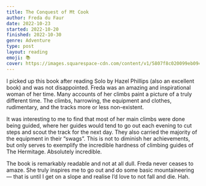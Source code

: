 ```yaml
---
title: The Conquest of Mt Cook
author: Freda du Faur
date: 2022-10-23
started: 2022-10-20
finished: 2022-10-30
genre: Adventure
type: post
layout: reading
emoji: 📚
cover: https://images.squarespace-cdn.com/content/v1/5807f8c020099eb094d839e7/1624930028588-93NZJSBGAKY7RIBZ4L6H/Book+Cover.png
---
```


I picked up this book after reading Solo by Hazel Phillips (also an excellent book) and was not disappointed. Freda was an amazing and inspirational woman of her time. Many accounts of her climbs paint a picture of a truly different time. The climbs, harrowing, the equipment and clothes, rudimentary, and the tracks more or less non-existent.

It was interesting to me to find that most of her main climbs were done being guided, where her guides would tend to go out each evening to cut steps and scout the track for the next day. They also carried the majority of the equipment in their “swags”. This is not to diminish her achievements, but only serves to exemplify the incredible hardness of climbing guides of The Hermitage. Absolutely incredible.

The book is remarkably readable and not at all dull. Freda never ceases to amaze. She truly inspires me to go out and do some basic mountaineering — that is until I get on a slope and realise I’d love to not fall and die. Hah.
